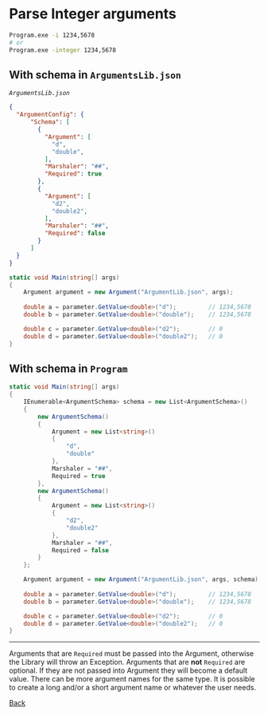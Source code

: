 # Parse Integer arguments

``` bash
Program.exe -i 1234,5678
# or
Program.exe -integer 1234,5678
```

## With schema in `ArgumentsLib.json`

*`ArgumentsLib.json`*

``` json
{
  "ArgumentConfig": {
      "Schema": [
        {
          "Argument": [
            "d",
            "double",
          ],
          "Marshaler": "##",
          "Required": true
        },
        {
          "Argument": [
            "d2",
            "double2",
          ],
          "Marshaler": "##",
          "Required": false
        }
      ]
  }
}
```

``` csharp
static void Main(string[] args)
{
    Argument argument = new Argument("ArgumentLib.json", args);
    
    double a = parameter.GetValue<double>("d");         // 1234,5678
    double b = parameter.GetValue<double>("double");    // 1234,5678

    double c = parameter.GetValue<double>("d2");        // 0
    double d = parameter.GetValue<double>("double2");   // 0
}
```

## With schema in `Program`

``` csharp
static void Main(string[] args)
{
    IEnumerable<ArgumentSchema> schema = new List<ArgumentSchema>()
    {
        new ArgumentSchema()
        {
            Argument = new List<string>()
            {
                "d",
                "double"
            },
            Marshaler = "##",
            Required = true
        },
        new ArgumentSchema()
        {
            Argument = new List<string>()
            {
                "d2",
                "double2"
            },
            Marshaler = "##",
            Required = false
        }
    };

    Argument argument = new Argument("ArgumentLib.json", args, schema);
    
    double a = parameter.GetValue<double>("d");         // 1234,5678
    double b = parameter.GetValue<double>("double");    // 1234,5678

    double c = parameter.GetValue<double>("d2");        // 0
    double d = parameter.GetValue<double>("double2");   // 0
}
```

---

Arguments that are `Required` must be passed into the Argument, otherwise the Library will throw an Exception. Arguments that are **not** `Required` are optional. If they are not passed into Argument they will become a default value. There can be more argument names for the same type. It is possible to create a long and/or a short argument name or whatever the user needs.

[Back](README.md)